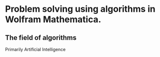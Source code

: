 Problem solving using algorithms in Wolfram Mathematica.
============================================================================


The field of algorithms
------------------------
Primarily Artificial Intelligence